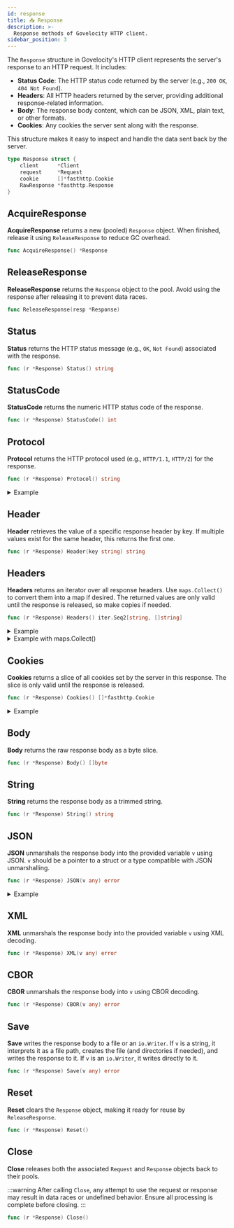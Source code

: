 ```yaml
---
id: response
title: 📥 Response
description: >-
  Response methods of Govelocity HTTP client.
sidebar_position: 3
---
```


The `Response` structure in Govelocity's HTTP client represents the server's response to an HTTP request. It includes:

- **Status Code**: The HTTP status code returned by the server (e.g., `200 OK`, `404 Not Found`).
- **Headers**: All HTTP headers returned by the server, providing additional response-related information.
- **Body**: The response body content, which can be JSON, XML, plain text, or other formats.
- **Cookies**: Any cookies the server sent along with the response.

This structure makes it easy to inspect and handle the data sent back by the server.

```go
type Response struct {
    client      *Client
    request     *Request
    cookie      []*fasthttp.Cookie
    RawResponse *fasthttp.Response
}
```

## AcquireResponse

**AcquireResponse** returns a new (pooled) `Response` object. When finished, release it using `ReleaseResponse` to reduce GC overhead.

```go title="Signature"
func AcquireResponse() *Response
```

## ReleaseResponse

**ReleaseResponse** returns the `Response` object to the pool. Avoid using the response after releasing it to prevent data races.

```go title="Signature"
func ReleaseResponse(resp *Response)
```

## Status

**Status** returns the HTTP status message (e.g., `OK`, `Not Found`) associated with the response.

```go title="Signature"
func (r *Response) Status() string
```

## StatusCode

**StatusCode** returns the numeric HTTP status code of the response.

```go title="Signature"
func (r *Response) StatusCode() int
```

## Protocol

**Protocol** returns the HTTP protocol used (e.g., `HTTP/1.1`, `HTTP/2`) for the response.

```go title="Signature"
func (r *Response) Protocol() string
```

<details>
<summary>Example</summary>

```go title="Example"
resp, err := client.Get("https://httpbin.org/get")
if err != nil {
    panic(err)
}

fmt.Println(resp.Protocol())
```

**Output:**

```text
HTTP/1.1
```

</details>

## Header

**Header** retrieves the value of a specific response header by key. If multiple values exist for the same header, this returns the first one.

```go title="Signature"
func (r *Response) Header(key string) string
```

## Headers

**Headers** returns an iterator over all response headers. Use `maps.Collect()` to convert them into a map if desired. The returned values are only valid until the response is released, so make copies if needed.

```go title="Signature"
func (r *Response) Headers() iter.Seq2[string, []string] 
```

<details>
<summary>Example</summary>

```go title="Example"
resp, err := client.Get("https://httpbin.org/get")
if err != nil {
    panic(err)
}

for key, values := range resp.Headers() {
    fmt.Printf("%s => %s\n", key, strings.Join(values, ", "))
}
```

**Output:**

```text
Date => Wed, 04 Dec 2024 15:28:29 GMT
Connection => keep-alive
Access-Control-Allow-Origin => *
Access-Control-Allow-Credentials => true
```

</details>

<details>
<summary>Example with maps.Collect()</summary>

```go title="Example with maps.Collect()"
resp, err := client.Get("https://httpbin.org/get")
if err != nil {
    panic(err)
}

headers := maps.Collect(resp.Headers())
for key, values := range headers {
    fmt.Printf("%s => %s\n", key, strings.Join(values, ", "))
}
```

**Output:**

```text
Date => Wed, 04 Dec 2024 15:28:29 GMT
Connection => keep-alive
Access-Control-Allow-Origin => *
Access-Control-Allow-Credentials => true
```

</details>

## Cookies

**Cookies** returns a slice of all cookies set by the server in this response. The slice is only valid until the response is released.

```go title="Signature"
func (r *Response) Cookies() []*fasthttp.Cookie
```

<details>
<summary>Example</summary>

```go title="Example"
resp, err := client.Get("https://httpbin.org/cookies/set/go/velocity")
if err != nil {
    panic(err)
}

cookies := resp.Cookies()
for _, cookie := range cookies {
    fmt.Printf("%s => %s\n", string(cookie.Key()), string(cookie.Value()))
}
```

**Output:**

```text
go => velocity
```

</details>

## Body

**Body** returns the raw response body as a byte slice.

```go title="Signature"
func (r *Response) Body() []byte
```

## String

**String** returns the response body as a trimmed string.

```go title="Signature"
func (r *Response) String() string
```

## JSON

**JSON** unmarshals the response body into the provided variable `v` using JSON. `v` should be a pointer to a struct or a type compatible with JSON unmarshalling.

```go title="Signature"
func (r *Response) JSON(v any) error
```

<details>
<summary>Example</summary>

```go title="Example"
type Body struct {
    Slideshow struct {
        Author string `json:"author"`
        Date   string `json:"date"`
        Title  string `json:"title"`
    } `json:"slideshow"`
}
var out Body

resp, err := client.Get("https://httpbin.org/json")
if err != nil {
    panic(err)
}

if err = resp.JSON(&out); err != nil {
    panic(err)
}

fmt.Printf("%+v\n", out)
```

**Output:**

```text
{Slideshow:{Author:Yours Truly Date:date of publication Title:Sample Slide Show}}
```

</details>

## XML

**XML** unmarshals the response body into the provided variable `v` using XML decoding.

```go title="Signature"
func (r *Response) XML(v any) error
```

## CBOR

**CBOR** unmarshals the response body into `v` using CBOR decoding.

```go title="Signature"
func (r *Response) CBOR(v any) error
```

## Save

**Save** writes the response body to a file or an `io.Writer`. If `v` is a string, it interprets it as a file path, creates the file (and directories if needed), and writes the response to it. If `v` is an `io.Writer`, it writes directly to it.

```go title="Signature"
func (r *Response) Save(v any) error
```

## Reset

**Reset** clears the `Response` object, making it ready for reuse by `ReleaseResponse`.

```go title="Signature"
func (r *Response) Reset()
```

## Close

**Close** releases both the associated `Request` and `Response` objects back to their pools.

:::warning
After calling `Close`, any attempt to use the request or response may result in data races or undefined behavior. Ensure all processing is complete before closing.
:::

```go title="Signature"
func (r *Response) Close()
```
